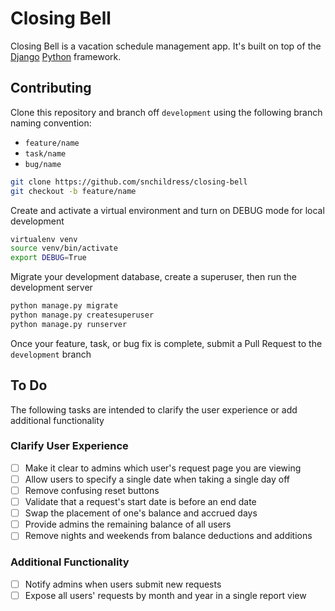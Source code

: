 # Closing Bell

Closing Bell is a vacation schedule management app. It's built on top of the [Django](https://djangoproject.com) [Python](https://python.org) framework.

## Contributing

Clone this repository and branch off `development` using the following branch naming convention:

* `feature/name`
* `task/name`
* `bug/name`

```bash
git clone https://github.com/snchildress/closing-bell
git checkout -b feature/name
```

Create and activate a virtual environment and turn on DEBUG mode for local development

```bash
virtualenv venv
source venv/bin/activate
export DEBUG=True
```

Migrate your development database, create a superuser, then run the development server

```bash
python manage.py migrate
python manage.py createsuperuser
python manage.py runserver
```

Once your feature, task, or bug fix is complete, submit a Pull Request to the `development` branch

## To Do

The following tasks are intended to clarify the user experience or add additional functionality

### Clarify User Experience

- [ ] Make it clear to admins which user's request page you are viewing
- [ ] Allow users to specify a single date when taking a single day off
- [ ] Remove confusing reset buttons
- [ ] Validate that a request's start date is before an end date
- [ ] Swap the placement of one's balance and accrued days
- [ ] Provide admins the remaining balance of all users
- [ ] Remove nights and weekends from balance deductions and additions

### Additional Functionality

- [ ] Notify admins when users submit new requests
- [ ] Expose all users' requests by month and year in a single report view
